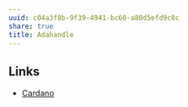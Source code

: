 ```yaml
---
uuid: c04a3f8b-9f39-4941-bc60-a80d5efd9c0c
share: true
title: Adahandle
---
```

## Links

* [Cardano](../74778dbf-42db-4cd9-b325-3c51d33e8647)